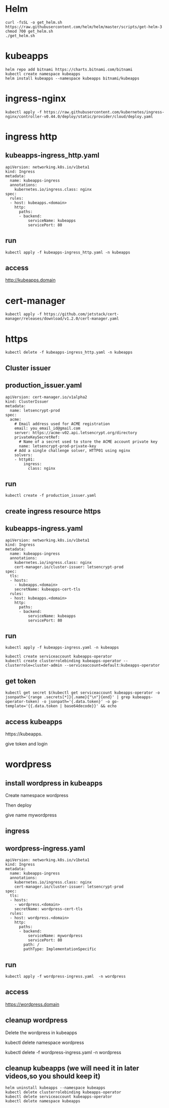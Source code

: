 # Helm

```
curl -fsSL -o get_helm.sh https://raw.githubusercontent.com/helm/helm/master/scripts/get-helm-3
chmod 700 get_helm.sh
./get_helm.sh
```
# kubeapps
```
helm repo add bitnami https://charts.bitnami.com/bitnami
kubectl create namespace kubeapps
helm install kubeapps --namespace kubeapps bitnami/kubeapps
```
# ingress-nginx
```
kubectl apply -f https://raw.githubusercontent.com/kubernetes/ingress-nginx/controller-v0.44.0/deploy/static/provider/cloud/deploy.yaml
```
# ingress http
kubeapps-ingress_http.yaml
---
```
apiVersion: networking.k8s.io/v1beta1
kind: Ingress
metadata:
  name: kubeapps-ingress
  annotations:
    kubernetes.io/ingress.class: nginx
spec:
  rules:
  - host: kubeapps.<domain>
    http:
      paths:
      - backend:
          serviceName: kubeapps
          servicePort: 80
```          
          
## run
```
kubectl apply -f kubeapps-ingress_http.yaml -n kubeapps
```
## access

http://kubeapps.domain


# cert-manager
```
kubectl apply -f https://github.com/jetstack/cert-manager/releases/download/v1.2.0/cert-manager.yaml
```
          
# https
```
kubectl delete -f kubeapps-ingress_http.yaml -n kubeapps		  
```
## Cluster issuer

production_issuer.yaml
--
```
apiVersion: cert-manager.io/v1alpha2
kind: ClusterIssuer
metadata:
  name: letsencrypt-prod
spec:
  acme:
    # Email address used for ACME registration
    email: you_email_id@gmail.com
    server: https://acme-v02.api.letsencrypt.org/directory
    privateKeySecretRef:
      # Name of a secret used to store the ACME account private key
      name: letsencrypt-prod-private-key
    # Add a single challenge solver, HTTP01 using nginx
    solvers:
    - http01:
        ingress:
          class: nginx
```
## run	
```
kubectl create -f production_issuer.yaml	  
```		  
		  
## create ingress resource https

kubeapps-ingress.yaml
---
```
apiVersion: networking.k8s.io/v1beta1
kind: Ingress
metadata:
  name: kubeapps-ingress
  annotations:
    kubernetes.io/ingress.class: nginx
    cert-manager.io/cluster-issuer: letsencrypt-prod
spec:
  tls:
  - hosts:
    - kubeapps.<domain>
    secretName: kubeapps-cert-tls
  rules:
  - host: kubeapps.<domain>
    http:
      paths:
      - backend:
          serviceName: kubeapps
          servicePort: 80
```
## run

```
kubectl apply -f kubeapps-ingress.yaml -n kubeapps

kubectl create serviceaccount kubeapps-operator
kubectl create clusterrolebinding kubeapps-operator --clusterrole=cluster-admin --serviceaccount=default:kubeapps-operator
```

## get token
```
kubectl get secret $(kubectl get serviceaccount kubeapps-operator -o jsonpath='{range .secrets[*]}{.name}{"\n"}{end}' | grep kubeapps-operator-token) -o jsonpath='{.data.token}' -o go-template='{{.data.token | base64decode}}' && echo
```

## access kubeapps
https://kubeapps.<domain>

give token and login


# wordpress		  

## install wordpress in kubeapps

Create namespace wordpress

Then deploy

give name mywordpress

## ingress

wordpress-ingress.yaml
--
```
apiVersion: networking.k8s.io/v1beta1
kind: Ingress
metadata:
  name: kubeapps-ingress
  annotations:
    kubernetes.io/ingress.class: nginx
    cert-manager.io/cluster-issuer: letsencrypt-prod
spec:
  tls:
  - hosts:
    - wordpress.<domain>
    secretName: wordpress-cert-tls
  rules:
  - host: wordpress.<domain>
    http:
      paths:
      - backend:
          serviceName: mywordpress
          servicePort: 80
        path: /
        pathType: ImplementationSpecific
```
## run
```
kubectl apply -f wordpress-ingress.yaml  -n wordpress
```
## access

https://wordpress.domain

## cleanup wordpress

Delete the wordpress in kubeapps

kubectl delete namespace wordpress

kubectl delete -f wordpress-ingress.yaml -n wordpress 

## cleanup kubeapps (we will need it in later videos,so you should keep it)
```
helm uninstall kubeapps --namespace kubeapps
kubectl delete clusterrolebinding kubeapps-operator
kubectl delete serviceaccount kubeapps-operator
kubectl delete namespace kubeapps
```
